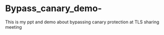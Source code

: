 # Bypass_canary_demo-
 This is my ppt and demo about bypassing canary protection at TLS sharing meeting
